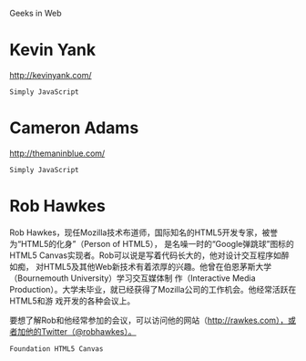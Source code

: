 Geeks in Web 

# Kevin Yank
http://kevinyank.com/

    Simply JavaScript

# Cameron Adams
http://themaninblue.com/

    Simply JavaScript

# Rob Hawkes
Rob Hawkes，现任Mozilla技术布道师，国际知名的HTML5开发专家，被誉为“HTML5的化身”（Person of HTML5），
是名噪一时的“Google弹跳球”图标的HTML5 Canvas实现者。Rob可以说是写着代码长大的，他对设计交互程序如醉如痴，
对HTML5及其他Web新技术有着浓厚的兴趣。他曾在伯恩茅斯大学（Bournemouth University）学习交互媒体制
作（Interactive Media Production）。大学未毕业，就已经获得了Mozilla公司的工作机会。他经常活跃在HTML5和游
戏开发的各种会议上。

要想了解Rob和他经常参加的会议，可以访问他的网站（http://rawkes.com），或者加他的Twitter（@robhawkes）。

    Foundation HTML5 Canvas